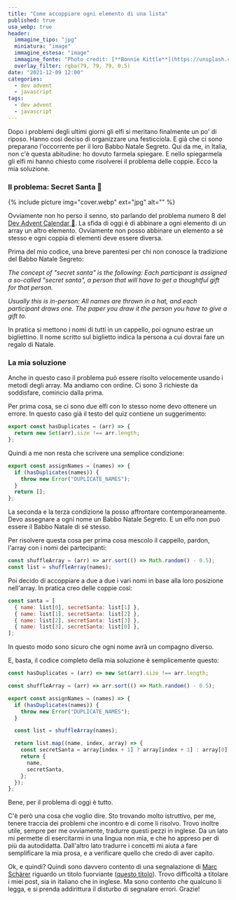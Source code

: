 ```yaml
---
title: "Come accoppiare ogni elemento di una lista"
published: true
usa_webp: true
header:
  immagine_tipo: "jpg"
  miniatura: "image"
  immagine_estesa: "image"
  immagine_fonte: "Photo credit: [**Bonnie Kittle**](https://unsplash.com/@bonniekdesign)"
  overlay_filter: rgba(79, 79, 79, 0.5)
date: "2021-12-09 12:00"
categories:
  - dev advent
  - javascript
tags:
  - dev advent
  - javascript
---
```


Dopo i problemi degli ultimi giorni gli elfi si meritano finalmente un po' di riposo. Hanno così deciso di organizzare una festicciola. E già che ci sono preparano l'occorrente per il loro Babbo Natale Segreto. Qui da me, in Italia, non c'è questa abitudine: ho dovuto farmela spiegare. E nello spiegarmela gli elfi mi hanno chiesto come risolverei il problema delle coppie. Ecco la mia soluzione.

### Il problema: Secret Santa 🤫

{% include picture img="cover.webp" ext="jpg" alt="" %}

Ovviamente non ho perso il senno, sto parlando del problema numero 8 del [Dev Advent Calendar 🎅](https://github.com/devadvent/puzzle-8). La sfida di oggi è di abbinare a ogni elemento di un array un altro elemento. Ovviamente non posso abbinare un elemento a sè stesso e ogni coppia di elementi deve essere diversa.

Prima del mio codice, una breve parentesi per chi non conosce la tradizione del Babbo Natale Segreto:

_The concept of "secret santa" is the following: Each participant is assigned a so-called "secret santa", a person that will have to get a thoughtful gift for that person._

_Usually this is in-person: All names are thrown in a hat, and each participant draws one. The paper you draw it the person you have to give a gift to._

In pratica si mettono i nomi di tutti in un cappello, poi ognuno estrae un bigliettino. Il nome scritto sul biglietto indica la persona a cui dovrai fare un regalo di Natale.

### La mia soluzione

Anche in questo caso il problema può essere risolto velocemente usando i metodi degli array. Ma andiamo con ordine. Ci sono 3 richieste da soddisfare, comincio dalla prima.

Per prima cosa, se ci sono due elfi con lo stesso nome devo ottenere un errore. In questo caso già il testo del quiz contiene un suggerimento:

```js
export const hasDuplicates = (arr) => {
  return new Set(arr).size !== arr.length;
};
```

Quindi a me non resta che scrivere una semplice condizione:

```js
export const assignNames = (names) => {
  if (hasDuplicates(names)) {
    throw new Error("DUPLICATE_NAMES");
  }
  return [];
};
```

La seconda e la terza condizione la posso affrontare contemporaneamente. Devo assegnare a ogni nome un Babbo Natale Segreto. E un elfo non può essere il Babbo Natale di sé stesso.

Per risolvere questa cosa per prima cosa mescolo il cappello, pardon, l'array con i nomi dei partecipanti:

```js
const shuffleArray = (arr) => arr.sort(() => Math.random() - 0.5);
const list = shuffleArray(names);
```

Poi decido di accoppiare a due a due i vari nomi in base alla loro posizione nell'array. In pratica creo delle coppie così:

```js
const santa = [
  { name: list[0], secretSanta: list[1] },
  { name: list[1], secretSanta: list[2] },
  { name: list[2], secretSanta: list[3] },
  { name: list[3], secretSanta: list[0] },
];
```

In questo modo sono sicuro che ogni nome avrà un compagno diverso.

E, basta, il codice completo della mia soluzione è semplicemente questo:

```js
const hasDuplicates = (arr) => new Set(arr).size !== arr.length;

const shuffleArray = (arr) => arr.sort(() => Math.random() - 0.5);

export const assignNames = (names) => {
  if (hasDuplicates(names)) {
    throw new Error("DUPLICATE_NAMES");
  }

  const list = shuffleArray(names);

  return list.map((name, index, array) => {
    const secretSanta = array[index + 1] ? array[index + 1] : array[0];
    return {
      name,
      secretSanta,
    };
  });
};
```

Bene, per il problema di oggi è tutto.

C'è però una cosa che voglio dire. Sto trovando molto istruttivo, per me, tenere traccia dei problemi che incontro e di come li risolvo. Trovo inoltre utile, sempre per me ovviamente, tradurre questi pezzi in inglese. Da un lato mi permette di esercitarmi in una lingua non mia, e che ho appreso per di più da autodidatta. Dall'altro lato tradurre i concetti mi aiuta a fare semplificare la mia prosa, e a verificare quello che credo di aver capito.

Ok, e quindi? Quindi sono davvero contento di una segnalazione di [Marc Schärer](https://medium.com/@dreamora) riguardo un titolo fuorviante ([questo titolo](https://javascript.plainenglish.io/how-to-get-unique-values-from-a-list-in-javascript-301675602985)). Trovo difficoltà a titolare i miei post, sia in italiano che in inglese. Ma sono contento che qualcuno li legga, e si prenda addirittura il disturbo di segnalare errori. Grazie!
